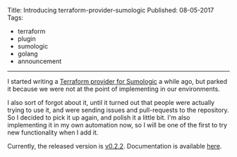 Title: Introducing terraform-provider-sumologic
Published: 08-05-2017
Tags: 
 - terraform
 - plugin
 - sumologic
 - golang
 - announcement
---
I started writing a [Terraform provider for Sumologic][0] a while ago, but parked it because we were not at the point of implementing in our environments. 

I also sort of forgot about it, until it turned out that people were actually trying to use it, and were sending issues and pull-requests to the repository. So I decided to pick it up again, and polish it a little bit. I'm also implementing it in my own automation now, so I will be one of the first to try new functionality when I add it.

Currently, the released version is [v0.2.2][1]. Documentation is available [here][2].

[0]: https://github.com/erikvanbrakel/terraform-provider-sumologic
[1]: https://github.com/erikvanbrakel/terraform-provider-sumologic/releases/tag/v0.2.2
[2]: https://github.com/erikvanbrakel/terraform-provider-sumologic/blob/master/docs/README.md
